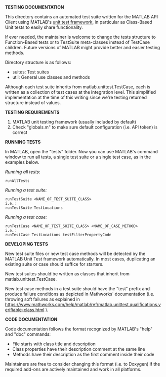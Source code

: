 **TESTING DOCUMENTATION**

This directory contains an automated test suite written for the MATLAB API Client using MATLAB's [unit test framework](https://www.mathworks.com/help/matlab/matlab-unit-test-framework.html), in particular as Class-Based Unit tests to easily share functionality.

If ever needed, the maintainer is welcome to change the tests structure to Function-Based tests or to TestSuite meta-classes instead of TestCase children. Future versions of MATLAB might provide better and easier testing methods.

Directory structure is as follows:

* suites:    Test suites
* util:      General use classes and methods

Although each test suite inherits from matlab.unittest.TestCase, each is written as a collection of test cases at the integration level. This simplified implementation at the time of this writing since we're testing returned structure instead of values.


**TESTING REQUIREMENTS**

1. MATLAB unit testing framework (usually included by default)
2. Check "globals.m" to make sure default configuration (i.e. API token) is correct


**RUNNING TESTS**

In MATLAB, open the "tests" folder. Now you can use MATLAB's command window to run all tests, a single test suite or a single test case, as in the examples below.

*Running all tests:*

    runAllTests

*Running a test suite:*

    runTestSuite <NAME_OF_TEST_SUITE_CLASS>
    i.e.:
    runTestSuite TestLocations

*Running a test case:*

    runTestCase <NAME_OF_TEST_SUITE_CLASS> <NAME_OF_CASE_METHOD>
    i.e.:
    runTestCase TestLocations testFilterPropertyCode


**DEVELOPING TESTS**

New test suite files or new test case methods will be detected by the MATLAB Unit Test framework automatically. In most cases, duplicating an existing suite or case should suffice for starters.

New test suites should be written as classes that inherit from matlab.unittest.TestCase.

New test case methods in a test suite should have the "test" prefix and produce failure conditions as depicted in Mathworks' documentation (i.e. throwing soft failures as explained in https://www.mathworks.com/help/matlab/ref/matlab.unittest.qualifications.verifiable-class.html ).


**CODE DOCUMENTATION**

Code documentation follows the format recognized by MATLAB's "help" and "doc" commands:

- File starts with class title and description
- Class properties have their description comment at the same line
- Methods have their description as the first comment inside their code

Maintainers are free to consider changing this format (i.e. to Doxygen) if the required add-ons are actively maintained and work in all platforms.
